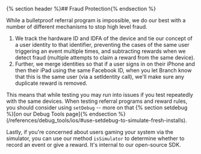 
{% section header %}## Fraud Protection{% endsection %}

While a bulletproof referral program is impossible, we do our best with a number of different mechanisms to stop high level fraud. 

1. We track the hardware ID and IDFA of the device and tie our concept of a user identity to that identifier, preventing the cases of the same user triggering an event multiple times, and subtracting rewards when we detect fraud (multiple attempts to claim a reward from the same device). 
2. Further, we merge identities so that if a user signs in on their iPhone and then their iPad using the same Facebook ID, when you let Branch know that this is the same user (via a setIdentity call), we'll make sure any duplicate reward is removed. 

This means that while testing you may run into issues if you test repeatedly with the same devices. When testing referral programs and reward rules, you should consider using `setDebug` -- more on that {% section setdebug %}[on our Debug Tools page]{% endsection %}(/references/debug_tools/ios/#use-setdebug-to-simulate-fresh-installs).

Lastly, if you're concerned about users gaming your system via the simulator, you can use our method `isSimulator` to determine whether to record an event or give a reward. It's internal to our open-source SDK.
